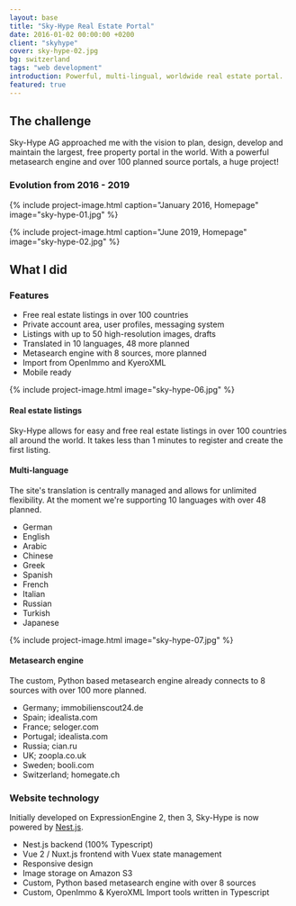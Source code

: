 ```yaml
---
layout: base
title: "Sky-Hype Real Estate Portal"
date: 2016-01-02 00:00:00 +0200
client: "skyhype"
cover: sky-hype-02.jpg
bg: switzerland
tags: "web development"
introduction: Powerful, multi-lingual, worldwide real estate portal.
featured: true
---
```


## The challenge

Sky-Hype AG approached me with the vision to plan, design, develop and maintain the largest, free property portal in the world. With a powerful metasearch engine and over 100 planned source portals, a huge project!

### Evolution from 2016 - 2019

{% include project-image.html caption="January 2016, Homepage" image="sky-hype-01.jpg" %}

{% include project-image.html caption="June 2019, Homepage" image="sky-hype-02.jpg" %}

## What I did

### Features

- Free real estate listings in over 100 countries
- Private account area, user profiles, messaging system
- Listings with up to 50 high-resolution images, drafts
- Translated in 10 languages, 48 more planned
- Metasearch engine with 8 sources, more planned
- Import from OpenImmo and KyeroXML
- Mobile ready

{% include project-image.html image="sky-hype-06.jpg" %}

#### Real estate listings

Sky-Hype allows for easy and free real estate listings in over 100 countries all around the world. It takes less than 1 minutes to register and create the first listing.

#### Multi-language

The site's translation is centrally managed and allows for unlimited flexibility. At the moment we're supporting 10 languages with over 48 planned.

- German
- English
- Arabic
- Chinese
- Greek
- Spanish
- French
- Italian
- Russian
- Turkish
- Japanese

{% include project-image.html image="sky-hype-07.jpg" %}

#### Metasearch engine

The custom, Python based metasearch engine already connects to 8 sources with over 100 more planned.

- Germany; immobilienscout24.de
- Spain; idealista.com
- France; seloger.com
- Portugal; idealista.com
- Russia; cian.ru
- UK; zoopla.co.uk
- Sweden; booli.com
- Switzerland; homegate.ch

### Website technology

Initially developed on ExpressionEngine 2, then 3, Sky-Hype is now powered by [Nest.js](https://nestjs.com/).

- Nest.js backend (100% Typescript)
- Vue 2 / Nuxt.js frontend with Vuex state management
- Responsive design
- Image storage on Amazon S3
- Custom, Python based metasearch engine with over 8 sources
- Custom, OpenImmo & KyeroXML Import tools written in Typescript